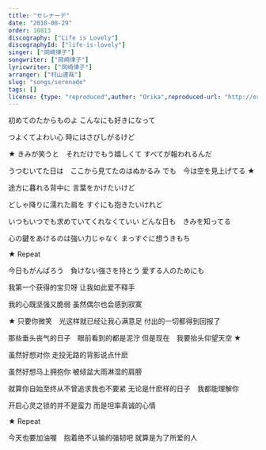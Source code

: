 ```yaml
---
title: "セレナーデ"
date: "2010-08-29"
order: 10813
discography: ["Life is Lovely"]
discographyId: ["life-is-lovely"]
singer: ["岡崎律子"]
songwriter: ["岡崎律子"]
lyricwriter: ["岡崎律子"]
arranger: ["村山達哉"]
slug: "songs/serenade"
tags: []
license: {type: "reproduced",author: "Orika",reproduced-url: "http://orikamushi.myweb.hinet.net/",reproduced-website: "織歌蟲網站"}
---
```


初めてのたからものよ 
こんなにも好きになって 

つよくてよわい心 
時にはさびしがるけど 

★ きみが笑うと　それだけでもう嬉しくて 
すべてが報われるんだ 

うつむいてた日は　ここから見てたのはぬかるみ 
でも　今は空を見上げてる ★

途方に暮れる背中に 
言葉をかけたいけど 

どしゃ降りに濡れた肩を 
すぐにも抱きたいけれど 

いつもいつでも求めていてくれなくていい 
どんな日も　きみを知ってる 

心の鍵をあけるのは強い力じゃなく 
まっすぐに想うきもち 

★ Repeat 

今日もがんばろう　負けない強さを持とう 
愛する人のためにも

我第一个获得的宝贝呀
让我如此爱不释手

我的心既坚强又脆弱
虽然偶尔也会感到寂寞

★ 只要你微笑　光这样就已经让我心满意足
付出的一切都得到回报了

那些垂头丧气的日子　眼前看到的都是泥泞
但是现在　我要抬头仰望天空 ★ 

虽然好想对你
走投无路的背影说点什麽

虽然好想马上拥抱你
被倾盆大雨淋湿的肩膀 

就算你自始至终从不曾追求我也不要紧
无论是什麽样的日子　我都能理解你

开启心灵之锁的并不是蛮力
而是坦率真诚的心情

★ Repeat 

今天也要加油喔　抱着绝不认输的强韧吧
就算是为了所爱的人
